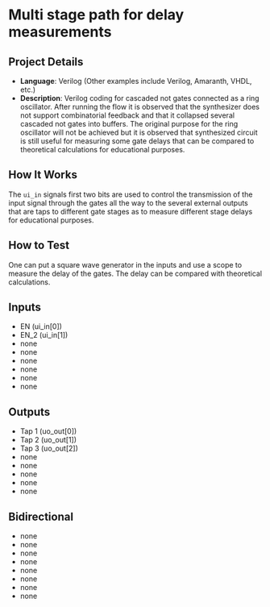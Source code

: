 # Multi stage path for delay measurements

## Project Details

- **Language**: Verilog (Other examples include Verilog, Amaranth, VHDL, etc.)
- **Description**: 
    Verilog coding for cascaded not gates connected as a ring oscillator. After running the flow it is observed that the synthesizer does not support combinatorial feedback and that it collapsed several cascaded not gates into buffers. The original purpose for the ring oscillator will not be achieved but it is observed that synthesized circuit is still useful for measuring some gate delays that can be compared to theoretical calculations for educational purposes.

## How It Works

The `ui_in` signals first two bits are used to control the transmission of the input signal through the gates all the way to the several external outputs that are taps to different gate stages as to measure different stage delays for educational purposes.

## How to Test

One can put a square wave generator in the inputs and use a scope to measure the delay of the gates. The delay can be compared with theoretical calculations.

## Inputs

- EN (ui_in[0])
- EN_2 (ui_in[1])
- none
- none
- none
- none
- none
- none

## Outputs

- Tap 1 (uo_out[0])
- Tap 2 (uo_out[1])
- Tap 3 (uo_out[2])
- none
- none
- none
- none
- none

## Bidirectional

- none
- none
- none
- none
- none
- none
- none
- none
